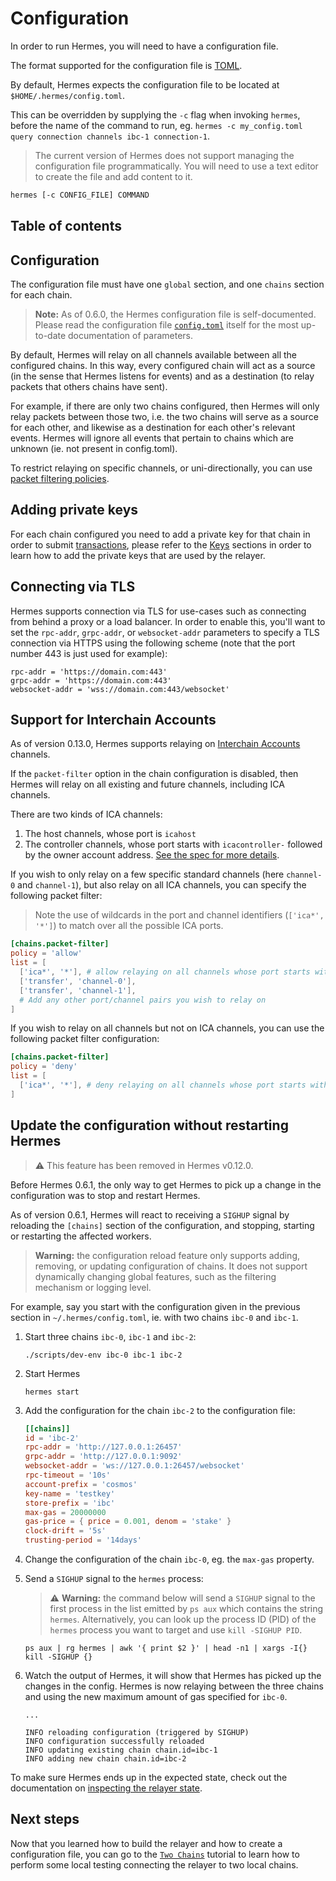 # Configuration

In order to run Hermes, you will need to have a configuration file.

The format supported for the configuration file is [TOML](https://toml.io/en/).

By default, Hermes expects the configuration file to be located at `$HOME/.hermes/config.toml`.

This can be overridden by supplying the `-c` flag when invoking `hermes`, before the
name of the command to run, eg. `hermes -c my_config.toml query connection channels ibc-1 connection-1`.

> The current version of Hermes does not support managing the configuration file programmatically.
> You will need to use a text editor to create the file and add content to it.

```bash
hermes [-c CONFIG_FILE] COMMAND
```

## Table of contents

<!-- toc -->

## Configuration

The configuration file must have one `global` section, and one `chains` section for each chain.

> **Note:** As of 0.6.0, the Hermes configuration file is self-documented.
> Please read the configuration file [`config.toml`](https://github.com/informalsystems/ibc-rs/blob/v0.15.0/config.toml)
> itself for the most up-to-date documentation of parameters.

By default, Hermes will relay on all channels available between all the configured chains.
In this way, every configured chain will act as a source (in the sense that Hermes listens for events)
and as a destination (to relay packets that others chains have sent).

For example, if there are only two chains configured, then Hermes will only relay packets between those two,
i.e. the two chains will serve as a source for each other, and likewise as a destination for each other's relevant events.
Hermes will ignore all events that pertain to chains which are unknown (ie. not present in config.toml).

To restrict relaying on specific channels, or uni-directionally, you can use [packet filtering policies](https://github.com/informalsystems/ibc-rs/blob/v0.15.0/config.toml#L207-L224).

## Adding private keys

For each chain configured you need to add a private key for that chain in order to submit [transactions](./commands/raw/index.md),
please refer to the [Keys](./commands/keys/index.md) sections in order to learn how to add the private keys that are used by the relayer.

## Connecting via TLS

Hermes supports connection via TLS for use-cases such as connecting from behind
a proxy or a load balancer. In order to enable this, you'll want to set the
`rpc-addr`, `grpc-addr`, or `websocket-addr` parameters to specify a TLS
connection via HTTPS using the following scheme (note that the port number 443
is just used for example):
```
rpc-addr = 'https://domain.com:443'
grpc-addr = 'https://domain.com:443'
websocket-addr = 'wss://domain.com:443/websocket'
```

## Support for Interchain Accounts

As of version 0.13.0, Hermes supports relaying on [Interchain Accounts][ica] channels.

If the `packet-filter` option in the chain configuration is disabled, then
Hermes will relay on all existing and future channels, including ICA channels.

There are two kinds of ICA channels:

1. The host channels, whose port is `icahost`
2. The controller channels, whose port starts with `icacontroller-` followed
   by the owner account address. [See the spec for more details][ica].

If you wish to only relay on a few specific standard channels (here `channel-0` and `channel-1`),
but also relay on all ICA channels, you can specify the following packet filter:

> Note the use of wildcards in the port and channel identifiers (`['ica*', '*']`)
> to match over all the possible ICA ports.

```toml
[chains.packet-filter]
policy = 'allow'
list = [
  ['ica*', '*'], # allow relaying on all channels whose port starts with `ica`
  ['transfer', 'channel-0'],
  ['transfer', 'channel-1'],
  # Add any other port/channel pairs you wish to relay on
]
```

If you wish to relay on all channels but not on ICA channels, you can use
the following packet filter configuration:

```toml
[chains.packet-filter]
policy = 'deny'
list = [
  ['ica*', '*'], # deny relaying on all channels whose port starts with `ica`
]
```

## Update the configuration without restarting Hermes

> ⚠️  This feature has been removed in Hermes v0.12.0.

Before Hermes 0.6.1, the only way to get Hermes to pick up a change in the
configuration was to stop and restart Hermes.

As of version 0.6.1, Hermes will react to receiving a `SIGHUP` signal
by reloading the `[chains]` section of the configuration, and
stopping, starting or restarting the affected workers.

> **Warning:** the configuration reload feature only supports
> adding, removing, or updating configuration of chains. It does
> not support dynamically changing global features, such as the
> filtering mechanism or logging level.

For example, say you start with the configuration given in the previous section
in `~/.hermes/config.toml`, ie. with two chains `ibc-0` and `ibc-1`.

1. Start three chains `ibc-0`, `ibc-1` and `ibc-2`:

    ```shell
    ./scripts/dev-env ibc-0 ibc-1 ibc-2
    ```

2. Start Hermes

    ```shell
    hermes start
    ```

3. Add the configuration for the chain `ibc-2` to the configuration file:

    ```toml
    [[chains]]
    id = 'ibc-2'
    rpc-addr = 'http://127.0.0.1:26457'
    grpc-addr = 'http://127.0.0.1:9092'
    websocket-addr = 'ws://127.0.0.1:26457/websocket'
    rpc-timeout = '10s'
    account-prefix = 'cosmos'
    key-name = 'testkey'
    store-prefix = 'ibc'
    max-gas = 20000000
    gas-price = { price = 0.001, denom = 'stake' }
    clock-drift = '5s'
    trusting-period = '14days'
    ```

4. Change the configuration of the chain `ibc-0`, eg. the `max-gas` property.

5. Send a `SIGHUP` signal to the `hermes` process:

    > ⚠️  **Warning:** the command below will send a `SIGHUP` signal to the first
    > process in the list emitted by `ps aux` which contains the string `hermes`.
    > Alternatively, you can look up the process ID (PID) of the `hermes` process
    > you want to target and use `kill -SIGHUP PID`.

    ```shell
    ps aux | rg hermes | awk '{ print $2 }' | head -n1 | xargs -I{} kill -SIGHUP {}
    ```

6. Watch the output of Hermes, it will show that Hermes has picked up the changes in
   the config. Hermes is now relaying between the three chains and using the new
   maximum amount of gas specified for `ibc-0`.

   ```
   ...

   INFO reloading configuration (triggered by SIGHUP)
   INFO configuration successfully reloaded
   INFO updating existing chain chain.id=ibc-1
   INFO adding new chain chain.id=ibc-2
   ```

To make sure Hermes ends up in the expected state, check out the documentation
on [inspecting the relayer state](help.md#inspecting-the-relayer-state).

## Next steps

Now that you learned how to build the relayer and how to create a configuration file, you can go to the [`Two Chains`](./tutorials/local-chains/index.md) tutorial to learn how to perform some local testing connecting the relayer to two local chains.

[log-level]: ./help.md#parametrizing-the-log-output-level
[ica]: https://github.com/cosmos/ibc/blob/master/spec/app/ics-027-interchain-accounts/README.md
